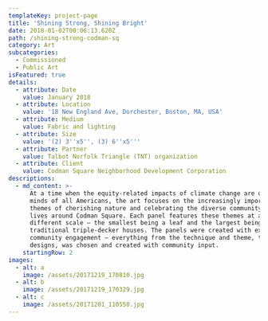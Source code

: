 ```yaml
---
templateKey: project-page
title: 'Shining Strong, Shining Bright'
date: 2018-01-02T00:06:13.620Z
path: /shining-strong-codman-sq
category: Art
subcategories:
  - Commissioned
  - Public Art
isFeatured: true
details:
  - attribute: Date
    value: January 2018
  - attribute: Location
    value: '18 New England Ave, Dorchester, Boston, MA, USA'
  - attribute: Medium
    value: Fabric and lighting
  - attribute: Size
    value: '(2) 3''x5'', (3) 6''x5'''
  - attribute: Partner
    value: Talbot Norfolk Triangle (TNT) organization
  - attribute: Client
    value: Codman Square Neighborhood Development Corporation
descriptions:
  - md_content: >-
      At a time when the equity-related impacts of climate change are on the
      minds of all Americans, the art focuses on the increasingly important
      themes of cherishing nature and celebrating the diverse community that
      lives around Codman Square. Each panel features these themes at a
      different scale – the smallest being a leaf and the largest being
      traditional triple-decker houses. The panels were created with extensive
      community engagement – everything from the technique and theme, to the
      designs, was chosen and created with community input.
    startingRow: 2
images:
  - alt: a
    image: /assets/20171219_170810.jpg
  - alt: b
    image: /assets/20171219_170329.jpg
  - alt: c
    image: /assets/20171201_110550.jpg
---
```


